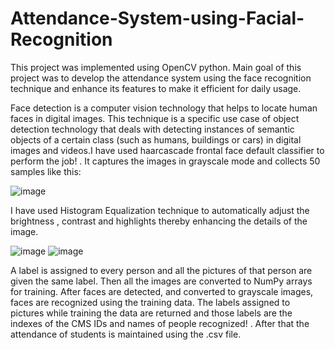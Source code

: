 # Attendance-System-using-Facial-Recognition

This project was implemented using OpenCV python. Main goal of this project was to develop the attendance system using the face recognition technique and enhance its features to make it efficient for daily usage.

Face detection is a computer vision technology that helps to locate human faces in digital images. This technique is a specific use case of object detection technology that deals with detecting instances of semantic objects of a certain class (such as humans, buildings or cars) in digital images and videos.I have used haarcascade frontal face default classifier to perform the job! . It captures the images in grayscale mode and collects 50 samples like this: 

![image](https://user-images.githubusercontent.com/88980986/160107250-3fe83927-b723-4ba8-94cc-5d8ead888f0a.png)

I have used Histogram Equalization technique to automatically adjust the brightness , contrast and highlights thereby enhancing the details of the image.

![image](https://user-images.githubusercontent.com/88980986/160107438-877b5e1f-d01e-4b6c-bf31-ace6c619acad.png)
![image](https://user-images.githubusercontent.com/88980986/160107406-8e89a8d5-03c3-4918-800e-4bdca9eaa884.png)

A label is assigned to every person and all the pictures of that person are given the same label. Then all the images are converted to NumPy arrays for training. 
After faces are detected, and converted to grayscale images, faces are recognized using the training data. The labels assigned to pictures while training the data are returned and those labels are the indexes of the CMS IDs and names of people recognized! . After that the attendance of students is maintained using the .csv file.



